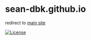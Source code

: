 # sean-dbk.github.io

redirect to [main site](https://seankhliao.com/gh-s-sd)

[![License](https://img.shields.io/github/license/seankhliao/sean-dbk.github.io.svg?style=flat-square)](LICENSE)

